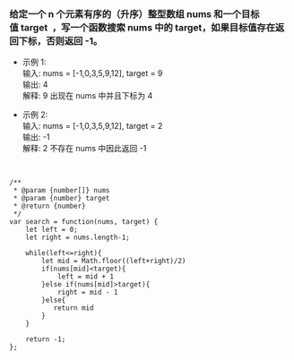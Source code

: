 
### 给定一个 n 个元素有序的（升序）整型数组 nums 和一个目标值 target  ，写一个函数搜索 nums 中的 target，如果目标值存在返回下标，否则返回 -1。


- 示例 1:  
输入: nums = [-1,0,3,5,9,12], target = 9  
输出: 4  
解释: 9 出现在 nums 中并且下标为 4  

- 示例 2:     
输入: nums = [-1,0,3,5,9,12], target = 2   
输出: -1   
解释: 2 不存在 nums 中因此返回 -1   
 

```

/**
 * @param {number[]} nums
 * @param {number} target
 * @return {number}
 */
var search = function(nums, target) {
    let left = 0;
    let right = nums.length-1;

    while(left<=right){
        let mid = Math.floor((left+right)/2)
        if(nums[mid]<target){
            left = mid + 1 
        }else if(nums[mid]>target){
            right = mid - 1
        }else{
           return mid
        }
    }

    return -1;
};
```